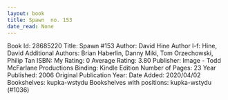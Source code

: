 ```yaml
---
layout: book
title: Spawn  no. 153
date_read: None
---
```


Book Id: 28685220
Title: Spawn #153
Author: David Hine
Author l-f: Hine, David
Additional Authors: Brian Haberlin, Danny Miki, Tom Orzechowski, Philip Tan
ISBN: 
My Rating: 0
Average Rating: 3.80
Publisher: Image - Todd McFarlane Productions
Binding: Kindle Edition
Number of Pages: 23
Year Published: 2006
Original Publication Year: 
Date Added: 2020/04/02
Bookshelves: kupka-wstydu
Bookshelves with positions: kupka-wstydu (#1036)


